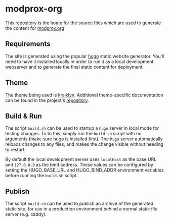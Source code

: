 modprox-org
===========

This repository is the home for the source files which are used to generate the content for [modprox.org](https://modprox.org)

## Requirements

The site is generated using the popular [hugo](https://gohugo.io/getting-started/quick-start/) static
website generator. You'll need to have it installed locally in order to run it as a local development
webserver and to generate the final static content for deployment.

## Theme

The theme being used is [kraiklyn](https://themes.gohugo.io/kraiklyn/). Additional theme-specific
documentation can be found in the project's [repository](https://github.com/jsnjack/kraiklyn/).

## Build & Run

The script `build.sh` can be used to startup a `hugo` server in local mode for testing changes. To
to this, simply run the `build.sh` script with no arguments (make sure hugo is installed first).
The `hugo` server automatically reloads changes to any files, and makes the change visible without
needing to restart.

By default the local development server uses `localhost` as the base URL and `127.0.0.0` as the bind
address. These values can be configured by setting the HUGO_BASE_URL and HUGO_BIND_ADDR environment
variables before running the `build.sh` script.

## Publish

The script `build.sh` can be used to publish an archive of the generated static site, for use in a
production environment behind a normal static file server (e.g. caddy).
